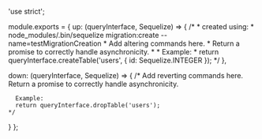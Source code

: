 'use strict';

module.exports = {
  up: (queryInterface, Sequelize) => {
    /*
     * created using:
     *    node_modules/.bin/sequelize migration:create --name=testMigrationCreation
     *  Add altering commands here.
     * Return a promise to correctly handle asynchronicity.
     * 
     * Example:
     * return queryInterface.createTable('users', { id: Sequelize.INTEGER });
     */
  },

  down: (queryInterface, Sequelize) => {
    /*
      Add reverting commands here.
      Return a promise to correctly handle asynchronicity.

      Example:
      return queryInterface.dropTable('users');
    */
  }
};

